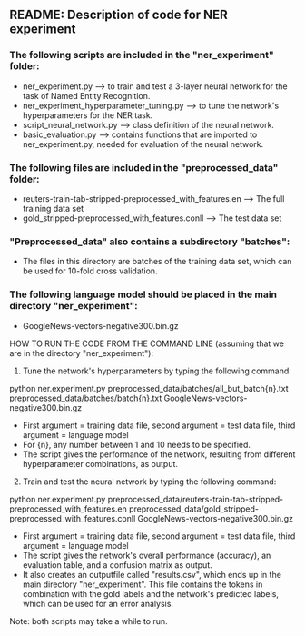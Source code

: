 README: Description of code for NER experiment
----------------------------------------------------------------

### The following scripts are included in the "ner_experiment" folder:
- ner_experiment.py --> to train and test a 3-layer neural network for the task of Named Entity Recognition.
- ner_experiment_hyperparameter_tuning.py --> to tune the network's hyperparameters for the NER task.
- script_neural_network.py --> class definition of the neural network.
- basic_evaluation.py --> contains functions that are imported to ner_experiment.py, needed for evaluation of the neural network.

### The following files are included in the "preprocessed_data" folder:
- reuters-train-tab-stripped-preprocessed_with_features.en --> The full training data set
- gold_stripped-preprocessed_with_features.conll --> The test data set

### "Preprocessed_data" also contains a subdirectory "batches":
- The files in this directory are batches of the training data set, which can be used for 10-fold cross validation.

### The following language model should be placed in the main directory "ner_experiment":
- GoogleNews-vectors-negative300.bin.gz

HOW TO RUN THE CODE FROM THE COMMAND LINE (assuming that we are in the directory "ner_experiment"):

1) Tune the network's hyperparameters by typing the following command:

python ner.experiment.py preprocessed_data/batches/all_but_batch{n}.txt preprocessed_data/batches/batch{n}.txt GoogleNews-vectors-negative300.bin.gz

- First argument = training data file, second argument = test data file, third argument = language model
- For {n}, any number between 1 and 10 needs to be specified.
- The script gives the performance of the network, resulting from different hyperparameter combinations, as output.

2) Train and test the neural network by typing the following command:

python ner.experiment.py preprocessed_data/reuters-train-tab-stripped-preprocessed_with_features.en preprocessed_data/gold_stripped-preprocessed_with_features.conll GoogleNews-vectors-negative300.bin.gz

- First argument = training data file, second argument = test data file, third argument = language model
- The script gives the network's overall performance (accuracy), an evaluation table, and a confusion matrix as output.
- It also creates an outputfile called "results.csv", which ends up in the main directory "ner_experiment". This file contains the tokens in combination with the gold labels and the network's predicted labels, which can be used for an error analysis.

Note: both scripts may take a while to run.
